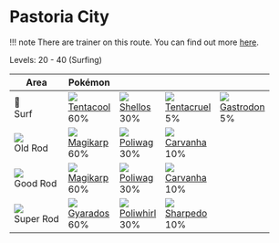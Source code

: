 # Pastoria City

!!! note
    There are trainer on this route. You can find out more [here](/trainer_changes/pastoria_city/).

Levels: 20 - 40 (Surfing)

Area                         | Pokémon                          | &nbsp;                           | &nbsp;                           | &nbsp;                           
---                          | ---                              | ---                              | ---                              | ---                              
🌊<br> Surf                   | ![][072]<br> [Tentacool]<br> 60%| ![][422]<br> [Shellos]<br> 30%  | ![][073]<br> [Tentacruel]<br> 5%| ![][423]<br> [Gastrodon]<br> 5% 
![][old-rod]<br> Old Rod     | ![][129]<br> [Magikarp]<br> 60% | ![][060]<br> [Poliwag]<br> 30%  | ![][318]<br> [Carvanha]<br> 10% 
![][good-rod]<br> Good Rod   | ![][129]<br> [Magikarp]<br> 60% | ![][060]<br> [Poliwag]<br> 30%  | ![][318]<br> [Carvanha]<br> 10% 
![][super-rod]<br> Super Rod | ![][130]<br> [Gyarados]<br> 60% | ![][061]<br> [Poliwhirl]<br> 30%| ![][319]<br> [Sharpedo]<br> 10% 


[Poliwag]: /pokemon_changes/060/
[Poliwhirl]: /pokemon_changes/061/
[Tentacool]: /pokemon_changes/072/
[Tentacruel]: /pokemon_changes/073/
[Magikarp]: /pokemon_changes/129/
[Gyarados]: /pokemon_changes/130/
[Carvanha]: /pokemon_changes/318/
[Sharpedo]: /pokemon_changes/319/
[Shellos]: /pokemon_changes/422/
[Gastrodon]: /pokemon_changes/423/
[good-rod]: /img/items/good-rod.png
[old-rod]: /img/items/old-rod.png
[super-rod]: /img/items/super-rod.png
[060]: /img/pokemon/060.png
[061]: /img/pokemon/061.png
[072]: /img/pokemon/072.png
[073]: /img/pokemon/073.png
[129]: /img/pokemon/129.png
[130]: /img/pokemon/130.png
[318]: /img/pokemon/318.png
[319]: /img/pokemon/319.png
[422]: /img/pokemon/422.png
[423]: /img/pokemon/423.png
